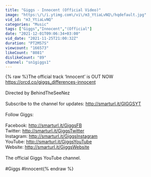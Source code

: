 ```yaml
---
title: "Giggs - Innocent (Official Video)"
image: "https:\/\/i.ytimg.com\/vi\/m3_YtiaLvNQ\/hqdefault.jpg"
vid_id: "m3_YtiaLvNQ"
categories: "Music"
tags: ["Giggs","Innocent","(Official"]
date: "2021-12-01T09:06:34+03:00"
vid_date: "2021-11-25T21:00:32Z"
duration: "PT2M57S"
viewcount: "166573"
likeCount: "8081"
dislikeCount: "89"
channel: "sn1giggs1"
---
```

{% raw %}The official track ‘Innocent’ is OUT NOW  <br /><a rel="nofollow" target="blank" href="https://orcd.co/giggs_differences-innocent">https://orcd.co/giggs_differences-innocent</a><br /><br />Directed by BehindTheSeeNez<br /><br />Subscribe to the channel for updates: <a rel="nofollow" target="blank" href="http://smarturl.it/GIGGSYT">http://smarturl.it/GIGGSYT</a> <br /><br />Follow Giggs:<br /><br />Facebook: <a rel="nofollow" target="blank" href="http://smarturl.it/GiggsFB">http://smarturl.it/GiggsFB</a><br />Twitter: <a rel="nofollow" target="blank" href="http://smarturl.it/GiggsTwitter">http://smarturl.it/GiggsTwitter</a><br />Instagram: <a rel="nofollow" target="blank" href="http://smarturl.it/GiggsInstagram">http://smarturl.it/GiggsInstagram</a><br />YouTube: <a rel="nofollow" target="blank" href="http://smarturl.it/GiggsYouTube">http://smarturl.it/GiggsYouTube</a><br />Website: <a rel="nofollow" target="blank" href="http://smarturl.it/GiggsWebsite">http://smarturl.it/GiggsWebsite</a><br /><br />The official Giggs YouTube channel.<br /><br />#Giggs #Innocent{% endraw %}
